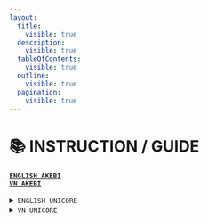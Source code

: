 ```yaml
---
layout:
  title:
    visible: true
  description:
    visible: true
  tableOfContents:
    visible: true
  outline:
    visible: true
  pagination:
    visible: true
---
```


# 📚 INSTRUCTION / GUIDE

[**`ENGLISH AKEBI`**](akebi-1/akebi-eng.md)\
[**`VN AKEBI`**](broken-reference)

<details>

<summary><code>ENGLISH UNICORE</code></summary>

Genshin Impact

Honkai StarRail

Fivem/rage

</details>

<details>

<summary><code>VN UNICORE</code></summary>

Genshin Impact

Honkai StarRail

Fivem/rage

</details>





